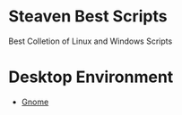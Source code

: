 # Steaven Best Scripts
Best Colletion of Linux and Windows Scripts


# Desktop Environment


- [Gnome](https://github.com/SteavenGamerYT/steaven-best-scripts/tree/main/Linux/Desktop%20Environment/Gnome)